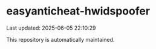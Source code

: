 # easyanticheat-hwidspoofer

Last updated: 2025-06-05 22:10:29

This repository is automatically maintained.
